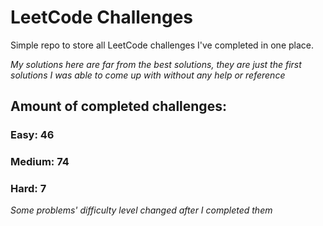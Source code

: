 
# LeetCode Challenges

Simple repo to store all LeetCode challenges I've completed in one place.

<i>My solutions here are far from the best solutions, they are just the first solutions I was able to come up with without any help or reference</i>

## Amount of completed challenges:

### Easy: 46

### Medium: 74

### Hard: 7

<i>Some problems' difficulty level changed after I completed them</i>
